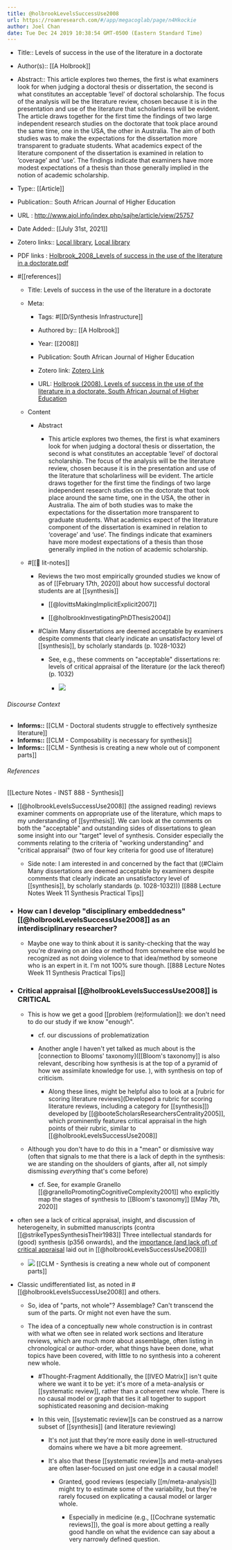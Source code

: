```yaml
---
title: @holbrookLevelsSuccessUse2008
url: https://roamresearch.com/#/app/megacoglab/page/n4Hkockie
author: Joel Chan
date: Tue Dec 24 2019 10:38:54 GMT-0500 (Eastern Standard Time)
---
```


- Title:: Levels of success in the use of the literature in a doctorate
- Author(s):: [[A Holbrook]]
- Abstract:: This article explores two themes, the first is what examiners look for when judging a doctoral thesis or dissertation, the second is what constitutes an acceptable ‘level’ of doctoral scholarship. The focus of the analysis will be the literature review, chosen because it is in the presentation and use of the literature that scholarliness will be evident. The article draws together for the first time the findings of two large independent research studies on the doctorate that took place around the same time, one in the USA, the other in Australia. The aim of both studies was to make the expectations for the dissertation more transparent to graduate students. What academics expect of the literature component of the dissertation is examined in relation to ‘coverage’ and ‘use’. The findings indicate that examiners have more modest expectations of a thesis than those generally implied in the notion of academic scholarship.
- Type:: [[Article]]
- Publication:: South African Journal of Higher Education
- URL : http://www.ajol.info/index.php/sajhe/article/view/25757
- Date Added:: [[July 31st, 2021]]
- Zotero links:: [Local library](zotero://select/groups/2451508/items/AJVH9YK3), [Local library](https://www.zotero.org/groups/2451508/items/AJVH9YK3)
- PDF links : [Holbrook_2008_Levels of success in the use of the literature in a doctorate.pdf](zotero://open-pdf/groups/2451508/items/VR7LEILH)
- #[[references]]

    - Title: Levels of success in the use of the literature in a doctorate

    - Meta:

        - Tags: #[[D/Synthesis Infrastructure]]

        - Authored by:: [[A Holbrook]]

        - Year: [[2008]]

        - Publication: South African Journal of Higher Education

        - Zotero link: [Zotero Link](zotero://select/items/1_VZM6Q63H)

        - URL: [Holbrook (2008). Levels of success in the use of the literature in a doctorate. South African Journal of Higher Education](http://www.ajol.info/index.php/sajhe/article/view/25757)

    - Content

        - Abstract

            - This article explores two themes, the first is what examiners look for when judging a doctoral thesis or dissertation, the second is what constitutes an acceptable ‘level’ of doctoral scholarship. The focus of the analysis will be the literature review, chosen because it is in the presentation and use of the literature that scholarliness will be evident. The article draws together for the first time the findings of two large independent research studies on the doctorate that took place around the same time, one in the USA, the other in Australia. The aim of both studies was to make the expectations for the dissertation more transparent to graduate students. What academics expect of the literature component of the dissertation is examined in relation to ‘coverage’ and ‘use’. The findings indicate that examiners have more modest expectations of a thesis than those generally implied in the notion of academic scholarship.

    - #[[📝 lit-notes]]

        - Reviews the two most empirically grounded studies we know of as of [[February 17th, 2020]] about how successful doctoral students are at [[synthesis]]

            - [[@lovittsMakingImplicitExplicit2007]]

            - [[@holbrookInvestigatingPhDThesis2004]]

        - #Claim Many dissertations are deemed acceptable by examiners despite comments that clearly indicate an unsatisfactory level of [[synthesis]], by scholarly standards (p. 1028-1032)

            - See, e.g., these comments on "acceptable" dissertations re: levels of critical appraisal of the literature (or the lack thereof) (p. 1032)

                - ![](https://firebasestorage.googleapis.com/v0/b/firescript-577a2.appspot.com/o/imgs%2Fapp%2Fmegacoglab%2FjtjbbUY2fo?alt=media&token=451a3c83-87a5-4036-9e54-6da78f6ab90d)

###### Discourse Context

- **Informs::** [[CLM - Doctoral students struggle to effectively synthesize literature]]
- **Informs::** [[CLM - Composability is necessary for synthesis]]
- **Informs::** [[CLM - Synthesis is creating a new whole out of component parts]]

###### References

[[Lecture Notes - INST 888 - Synthesis]]

- [[@holbrookLevelsSuccessUse2008]] (the assigned reading) reviews examiner comments on appropriate use of the literature, which maps to my understanding of [[synthesis]]. We can look at the comments on both the "acceptable" and outstanding sides of dissertations to glean some insight into our "target" level of synthesis. Consider especially the comments relating to the criteria of "working understanding" and "critical appraisal" (two of four key criteria for good use of literature)

    - Side note: I am interested in and concerned by the fact that ((#Claim Many dissertations are deemed acceptable by examiners despite comments that clearly indicate an unsatisfactory level of [[synthesis]], by scholarly standards (p. 1028-1032)))
[[888 Lecture Notes Week 11 Synthesis Practical Tips]]

- ### How can I develop "disciplinary embeddedness" [[@holbrookLevelsSuccessUse2008]] as an interdisciplinary researcher?

    - Maybe one way to think about it is sanity-checking that the way you're drawing on an idea or method from somewhere else would be recognized as not doing violence to that idea/method by someone who is an expert in it. I'm not 100% sure though.
[[888 Lecture Notes Week 11 Synthesis Practical Tips]]

- ### Critical appraisal [[@holbrookLevelsSuccessUse2008]] is CRITICAL

    - This is how we get a good [[problem (re)formulation]]: we don't need to do our study if we know "enough".

        - cf. our discussions of problematization

        - Another angle I haven't yet talked as much about is the [connection to Blooms' taxonomy]([[Bloom's taxonomy]] is also relevant, describing how synthesis is at the top of a pyramid of how we assimilate knowledge for use. ), with synthesis on top of criticism.

            - Along these lines, might be helpful also to look at a [rubric for scoring literature reviews](Developed a rubric for scoring literature reviews, including a category for [[synthesis]]) developed by [[@booteScholarsResearchersCentrality2005]], which prominently features critical appraisal in the high points of their rubric, similar to [[@holbrookLevelsSuccessUse2008]]

    - Although you don't have to do this in a "mean" or dismissive way (often that signals to me that there is a lack of depth in the synthesis: we are standing on the shoulders of giants, after all, not simply dismissing *everything* that's come before)

        - cf. See, for example Granello [[@granelloPromotingCognitiveComplexity2001]] who explicitly map the stages of synthesis to [[Bloom's taxonomy]]
[[May 7th, 2020]]

- often see a lack of critical appraisal, insight, and discussion of heterogeneity, in submitted manuscripts (contra [[@strikeTypesSynthesisTheir1983]] Three intellectual standards for (good) synthesis (p356 onwards), and the [importance (and lack of) of critical appraisal](((-WYQv2Cnn))) laid out in [[@holbrookLevelsSuccessUse2008]])

    - ![](https://firebasestorage.googleapis.com/v0/b/firescript-577a2.appspot.com/o/imgs%2Fapp%2Fmegacoglab%2FcNK4ymP6Si.png?alt=media&token=fa1fd8d4-cfb8-4ba9-89d8-56e396198385)
[[CLM - Synthesis is creating a new whole out of component parts]]

- Classic undifferentiated list, as noted in #[[@holbrookLevelsSuccessUse2008]] and others.

    - So, idea of "parts, not whole"? Assemblage? Can't transcend the sum of the parts. Or might not even have the sum.

    - The idea of a conceptually new whole construction is in contrast with what we often see in related work sections and literature reviews, which are much more about assemblage, often listing in chronological or author-order, what things have been done, what topics have been covered, with little to no synthesis into a coherent new whole.

        - #Thought-Fragment Additionally, the [[IVEO Matrix]] isn't quite where we want it to be yet: it's more of a meta-analysis or [[systematic review]], rather than a coherent new whole. There is no causal model or graph that ties it all together to support sophisticated reasoning and decision-making

        - In this vein, [[systematic review]]s can be construed as a narrow subset of [[synthesis]] (and literature reviewing)

            - It's not just that they're more easily done in well-structured domains where we have a bit more agreement.

            - It's also that these [[systematic review]]s and meta-analyses are often laser-focused on just one edge in a causal model!

                - Granted, good reviews (especially [[m/meta-analysis]]) might try to estimate some of the variability, but they're rarely focused on explicating a causal model or larger whole.

                    - Especially in medicine (e.g., [[Cochrane systematic reviews]]), the goal is more about getting a really good handle on what the evidence can say about a very narrowly defined question.
